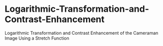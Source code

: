 # Logarithmic-Transformation-and-Contrast-Enhancement
Logarithmic Transformation and Contrast Enhancement of the Cameraman Image Using a Stretch Function
